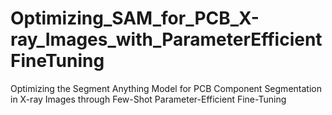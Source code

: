 # Optimizing_SAM_for_PCB_X-ray_Images_with_ParameterEfficientFineTuning
Optimizing the Segment Anything Model for PCB Component Segmentation in X-ray Images through Few-Shot Parameter-Efficient Fine-Tuning
